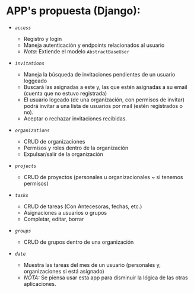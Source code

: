 # APP's propuesta (Django):
* *`access`*
    - Registro y login
    - Maneja autenticación y endpoints relacionados al usuario
    - _Nota:_ Extiende el modelo `AbstractBaseUser`

* *`invitations`*
    - Maneja la búsqueda de invitaciones pendientes de un usuario loggeado
    - Buscará las asignadas a este y, las que estén asignadas a su email (cuenta que no estuvo registrada)
    - El usuario logeado (de una organización, con permisos de invitar) podrá invitar a una lista de usuarios por mail (estén registrados o no).
    - Aceptar o rechazar invitaciones recibidas.

* *`organizations`*
  - CRUD de organizaciones
  - Permisos y roles dentro de la organización
  - Expulsar/salir de la organización

* *`projects`*
  - CRUD de proyectos (personales u organizacionales ~ si tenemos permisos)

* *`tasks`*
  - CRUD de tareas (Con Antecesoras, fechas, etc.)
  - Asignaciones a usuarios o grupos
  - Completar, editar, borrar

* *`groups`*
  - CRUD de grupos dentro de una organización

* *`date`*
  - Muestra las tareas del mes de un usuario (personales y, organizaciones si está asignado)
  - _NOTA:_ Se piensa usar esta app para disminuir la lógica de las otras aplicaciones.